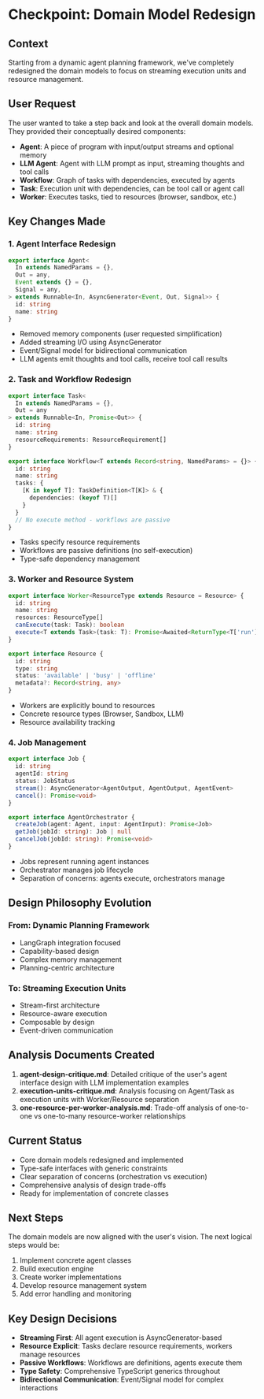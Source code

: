 # Checkpoint: Domain Model Redesign

## Context
Starting from a dynamic agent planning framework, we've completely redesigned the domain models to focus on streaming execution units and resource management.

## User Request
The user wanted to take a step back and look at the overall domain models. They provided their conceptually desired components:

- **Agent**: A piece of program with input/output streams and optional memory
- **LLM Agent**: Agent with LLM prompt as input, streaming thoughts and tool calls
- **Workflow**: Graph of tasks with dependencies, executed by agents
- **Task**: Execution unit with dependencies, can be tool call or agent call
- **Worker**: Executes tasks, tied to resources (browser, sandbox, etc.)

## Key Changes Made

### 1. Agent Interface Redesign
```typescript
export interface Agent<
  In extends NamedParams = {},
  Out = any,
  Event extends {} = {},
  Signal = any,
> extends Runnable<In, AsyncGenerator<Event, Out, Signal>> {
  id: string
  name: string
}
```

- Removed memory components (user requested simplification)
- Added streaming I/O using AsyncGenerator
- Event/Signal model for bidirectional communication
- LLM agents emit thoughts and tool calls, receive tool call results

### 2. Task and Workflow Redesign
```typescript
export interface Task<
  In extends NamedParams = {},
  Out = any
> extends Runnable<In, Promise<Out>> {
  id: string
  name: string
  resourceRequirements: ResourceRequirement[]
}

export interface Workflow<T extends Record<string, NamedParams> = {}> {
  id: string
  name: string
  tasks: {
    [K in keyof T]: TaskDefinition<T[K]> & {
      dependencies: (keyof T)[]
    }
  }
  // No execute method - workflows are passive
}
```

- Tasks specify resource requirements
- Workflows are passive definitions (no self-execution)
- Type-safe dependency management

### 3. Worker and Resource System
```typescript
export interface Worker<ResourceType extends Resource = Resource> {
  id: string
  name: string
  resources: ResourceType[]
  canExecute(task: Task): boolean
  execute<T extends Task>(task: T): Promise<Awaited<ReturnType<T['run']>>>
}

export interface Resource {
  id: string
  type: string
  status: 'available' | 'busy' | 'offline'
  metadata?: Record<string, any>
}
```

- Workers are explicitly bound to resources
- Concrete resource types (Browser, Sandbox, LLM)
- Resource availability tracking

### 4. Job Management
```typescript
export interface Job {
  id: string
  agentId: string
  status: JobStatus
  stream(): AsyncGenerator<AgentOutput, AgentOutput, AgentEvent>
  cancel(): Promise<void>
}

export interface AgentOrchestrator {
  createJob(agent: Agent, input: AgentInput): Promise<Job>
  getJob(jobId: string): Job | null
  cancelJob(jobId: string): Promise<void>
}
```

- Jobs represent running agent instances
- Orchestrator manages job lifecycle
- Separation of concerns: agents execute, orchestrators manage

## Design Philosophy Evolution

### From: Dynamic Planning Framework
- LangGraph integration focused
- Capability-based design
- Complex memory management
- Planning-centric architecture

### To: Streaming Execution Units
- Stream-first architecture
- Resource-aware execution
- Composable by design
- Event-driven communication

## Analysis Documents Created

1. **agent-design-critique.md**: Detailed critique of the user's agent interface design with LLM implementation examples
2. **execution-units-critique.md**: Analysis focusing on Agent/Task as execution units with Worker/Resource separation
3. **one-resource-per-worker-analysis.md**: Trade-off analysis of one-to-one vs one-to-many resource-worker relationships

## Current Status
- Core domain models redesigned and implemented
- Type-safe interfaces with generic constraints
- Clear separation of concerns (orchestration vs execution)
- Comprehensive analysis of design trade-offs
- Ready for implementation of concrete classes

## Next Steps
The domain models are now aligned with the user's vision. The next logical steps would be:
1. Implement concrete agent classes
2. Build execution engine
3. Create worker implementations
4. Develop resource management system
5. Add error handling and monitoring

## Key Design Decisions
- **Streaming First**: All agent execution is AsyncGenerator-based
- **Resource Explicit**: Tasks declare resource requirements, workers manage resources
- **Passive Workflows**: Workflows are definitions, agents execute them
- **Type Safety**: Comprehensive TypeScript generics throughout
- **Bidirectional Communication**: Event/Signal model for complex interactions